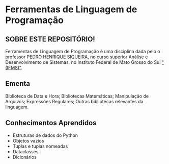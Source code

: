 # Ferramentas de Linguagem de Programação

## SOBRE ESTE REPOSITÓRIO!

Ferramentas de Linguagem de Programação é uma disciplina dada pelo o professor [PEDRO HENRIQUE SIQUEIRA](https://github.com/pedrosiqueira), no curso superior Análise e Desenvolvimento de Sistemas, no Instituto Federal de Mato Grosso do Sul ["(IFMS)"](https://www.ifms.edu.br/campi/campus-tres-lagoas).

## Ementa

Biblioteca de Data e Hora; Bibliotecas Matemáticas; Manipulação de Arquivos; Expressões Regulares; Outras bibliotecas relevantes da linguagem.

## Conhecimentos Aprendidos

* Estruturas de dados do Python
* Objetos vazios
* Tuplas e tuplas nomeadas
* Dataclasses
* Dicionários
